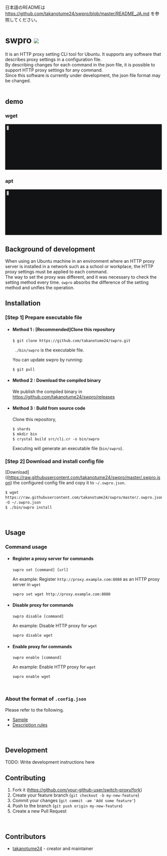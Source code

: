 日本語のREADMEは https://github.com/takanotume24/swpro/blob/master/README_JA.md を参照してください。

# swpro ![](https://github.com/takanotume24/swpro/workflows/Crystal%20CI/badge.svg)
It is an HTTP proxy setting CLI tool for Ubuntu. It supports any software that describes proxy settings in a configuration file.  
By describing changes for each command in the json file, it is possible to support HTTP proxy settings for any command.  
Since this software is currently under development, the json file format may be changed.  
<br/>

## demo
### wget  
![](https://raw.githubusercontent.com/takanotume24/swpro/master/gif/set.gif)
### apt  
![](https://raw.githubusercontent.com/takanotume24/swpro/master/gif/apt.gif)
<br/>

## Background of development
When using an Ubuntu machine in an environment where an HTTP proxy server is installed in a network such as a school or workplace, the HTTP proxy settings must be applied to each command.   
The way to set the proxy was different, and it was necessary to check the setting method every time. ``swpro`` absorbs the difference of the setting method and unifies the operation.
<br/>

## Installation
### [Step 1] Prepare executable file
- #### Method 1 : [Recommended]Clone this repository
   ```
   $ git clone https://github.com/takanotume24/swpro.git
   ```
   `` ./bin/swpro`` is the executable file.

   You can update swpro by running:
   ```
   $ git pull
   ```

- #### Method 2 : Download the compiled binary
   We publish the compiled binary in https://github.com/takanotume24/swpro/releases

- #### Method 3 : Build from source code
   Clone this repository,
   ```
   $ shards
   $ mkdir bin
   $ crystal build src/cli.cr -o bin/swpro
   ```
   Executing will generate an executable file (``bin/swpro``).

### [Step 2] Download and install config file
   [Download]((https://raw.githubusercontent.com/takanotume24/swpro/master/.swpro.json) the configured config file and copy it to ``~/.swpro.json``.
   ```
   $ wget https://raw.githubusercontent.com/takanotume24/swpro/master/.swpro.json -O ~/.swpro.json
   $ ./bin/swpro install
   ```

<br/>


## Usage
### Command usage


- #### Register a proxy server for commands
   ```
   swpro set [command] [url]
   ```
   An example: Register ``http://proxy.example.com:8080`` as an HTTP proxy server in ``wget``
   ```
   swpro set wget http://proxy.example.com:8080
   ```
- #### Disable proxy for commands
   ```
   swpro disable [command]
   ```
   An example: Disable HTTP proxy for ``wget``
   ```
   swpro disable wget
   ```
- #### Enable proxy for commands
   ```
   swpro enable [command]
   ```
   An example: Enable HTTP proxy for ``wget``
   ```
   swpro enable wget
   ```
<br/>


### About the format of ``.config.json``
Please refer to the following.
- [Sample](https://github.com/takanotume24/swpro/blob/master/.swpro.json)
- [Description rules](https://github.com/takanotume24/swpro/wiki/.swpro.json%E3%81%AE%E3%83%95%E3%82%A9%E3%83%BC%E3%83%9E%E3%83%83%E3%83%88%E3%81%AB%E3%81%A4%E3%81%84%E3%81%A6)

<br/>

## Development

TODO: Write development instructions here
<br/>

## Contributing

1. Fork it (<https://github.com/your-github-user/switch-proxy/fork>)
2. Create your feature branch (`git checkout -b my-new-feature`)
3. Commit your changes (`git commit -am 'Add some feature'`)
4. Push to the branch (`git push origin my-new-feature`)
5. Create a new Pull Request


<br/>

## Contributors

- [takanotume24](https://github.com/takanotume24) - creator and maintainer

